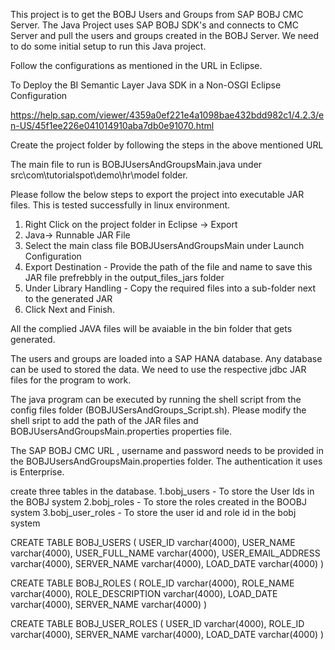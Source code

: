 This project is to get the BOBJ Users and Groups from SAP BOBJ CMC Server. The Java Project uses SAP BOBJ SDK's and connects to CMC Server and pull the users and groups created in the BOBJ Server. We need to do some initial setup to run this Java project.

Follow the configurations as mentioned in the URL in Eclipse.

To Deploy the BI Semantic Layer Java SDK in a Non-OSGI Eclipse Configuration

https://help.sap.com/viewer/4359a0ef221e4a1098bae432bdd982c1/4.2.3/en-US/45f1ee226e041014910aba7db0e91070.html

Create the project folder by following the steps in the above mentioned URL

The main file to run is BOBJUsersAndGroupsMain.java under src\com\tutorialspot\demo\hr\model folder.

Please follow the below steps to export the project into executable JAR files. This is tested successfully in linux environment.
1. Right Click on the project folder in Eclipse -> Export
2. Java-> Runnable JAR File
3. Select the main class file BOBJUsersAndGroupsMain under Launch Configuration
4. Export Destination - Provide the path of the file and name to save this JAR file prefrebbly in the output_files_jars folder
5. Under Library Handling - Copy the required files into a sub-folder next to the generated JAR
6. Click Next and Finish.

All the complied JAVA files will be avaiable in the bin folder that gets generated.

The users and groups are loaded into a SAP HANA database. Any database can be used to stored the data. We need to use the respective jdbc JAR files for the program to work.

The java program can be executed by running the shell script from the config files folder (BOBJUSersAndGroups_Script.sh). Please modify the shell sript to add the path of the JAR files and BOBJUsersAndGroupsMain.properties properties file.

The SAP BOBJ CMC URL , username and  password needs to be provided in the BOBJUsersAndGroupsMain.properties folder. The authentication it uses is Enterprise.

create three tables in the database.
1.bobj_users - To store the User Ids in the BOBJ system
2.bobj_roles - To store the roles created in the BOOBJ system
3.bobj_user_roles - To store the user id and role id in the bobj system

CREATE TABLE BOBJ_USERS
(
USER_ID varchar(4000),
USER_NAME varchar(4000),
USER_FULL_NAME varchar(4000),
USER_EMAIL_ADDRESS varchar(4000),
SERVER_NAME varchar(4000),
LOAD_DATE varchar(4000)
)

CREATE TABLE BOBJ_ROLES
(
ROLE_ID varchar(4000),
ROLE_NAME varchar(4000),
ROLE_DESCRIPTION varchar(4000),
LOAD_DATE varchar(4000),
SERVER_NAME varchar(4000)
)


CREATE TABLE BOBJ_USER_ROLES
(
USER_ID varchar(4000),
ROLE_ID varchar(4000),
SERVER_NAME varchar(4000),
LOAD_DATE varchar(4000)
)





